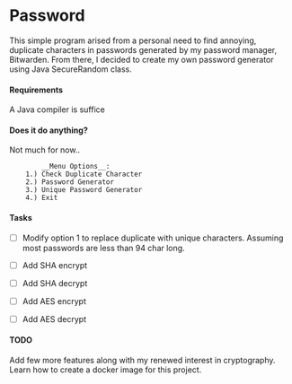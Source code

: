 # Password

This simple program arised from a personal need to find annoying, duplicate characters in passwords generated by my password manager, Bitwarden. From there, I decided to create my own password generator using Java SecureRandom class.

#### Requirements
A Java compiler is suffice

#### Does it do anything?
Not much for now..


```
        __Menu Options__:
    1.) Check Duplicate Character
    2.) Password Generator
    3.) Unique Password Generator
    4.) Exit
```

#### Tasks
- [ ] Modify option 1 to replace duplicate with unique characters. Assuming most passwords are less than 94 char long.
- [ ] Add SHA encrypt
- [ ] Add SHA decrypt
- [ ] Add AES encrypt
- [ ] Add AES decrypt


#### TODO
Add few more features along with my renewed interest in cryptography.
Learn how to create a docker image for this project.
